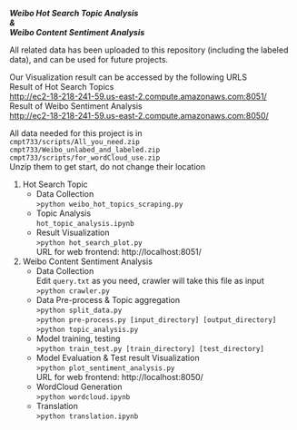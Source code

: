 ***Weibo Hot Search Topic Analysis  
&  
Weibo Content Sentiment Analysis***

All related data has been uploaded to this repository (including the labeled data), and can be used for future projects.

Our Visualization result can be accessed by the following URLS  
Result of Hot Search Topics  
http://ec2-18-218-241-59.us-east-2.compute.amazonaws.com:8051/  
Result of Weibo Sentiment Analysis  
http://ec2-18-218-241-59.us-east-2.compute.amazonaws.com:8050/  

All data needed for this project is in  
`cmpt733/scripts/All_you_need.zip`  
`cmpt733/Weibo_unlabed_and_labeled.zip`  
`cmpt733/scripts/for_wordCloud_use.zip`  
Unzip them to get start, do not change their location

1. Hot Search Topic
    * Data Collection  
    `>python weibo_hot_topics_scraping.py`
    * Topic Analysis  
    `hot_topic_analysis.ipynb`
    * Result Visualization  
    `>python hot_search_plot.py`  
    URL for web frontend: http://localhost:8051/  
2. Weibo Content Sentiment Analysis
    * Data Collection  
    Edit `query.txt` as you need, crawler will take this file as input  
    `>python crawler.py`  
    * Data Pre-process & Topic aggregation  
    `>python split_data.py`  
    `>python pre-process.py [input_directory] [output_directory]`  
    `>python topic_analysis.py` 
    * Model training, testing  
    `>python train_test.py [train_directory] [test_directory]`
    * Model Evaluation & Test result Visualization  
    `>python plot_sentiment_analysis.py`  
    URL for web frontend: http://localhost:8050/
    * WordCloud Generation  
    `>python wordcloud.ipynb`  
    * Translation  
    `>python translation.ipynb`  
